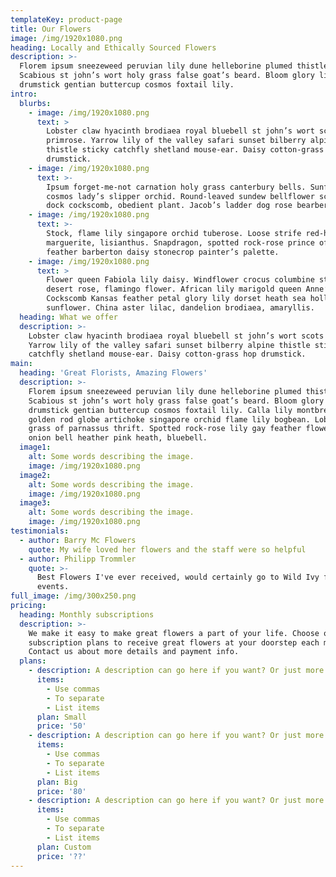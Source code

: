 ```yaml
---
templateKey: product-page
title: Our Flowers
image: /img/1920x1080.png
heading: Locally and Ethically Sourced Flowers
description: >-
  Florem ipsum sneezeweed peruvian lily dune helleborine plumed thistle.
  Scabious st john’s wort holy grass false goat’s beard. Bloom glory lily
  drumstick gentian buttercup cosmos foxtail lily.
intro:
  blurbs:
    - image: /img/1920x1080.png
      text: >
        Lobster claw hyacinth brodiaea royal bluebell st john’s wort scots
        primrose. Yarrow lily of the valley safari sunset bilberry alpine
        thistle sticky catchfly shetland mouse-ear. Daisy cotton-grass hop
        drumstick.
    - image: /img/1920x1080.png
      text: >-
        Ipsum forget-me-not carnation holy grass canterbury bells. Sunflower
        cosmos lady’s slipper orchid. Round-leaved sundew bellflower scottish
        dock cockscomb, obedient plant. Jacob’s ladder dog rose bearberry.
    - image: /img/1920x1080.png
      text: >-
        Stock, flame lily singapore orchid tuberose. Loose strife red-hot poker
        marguerite, lisianthus. Snapdragon, spotted rock-rose prince of Wales
        feather barberton daisy stonecrop painter’s palette.
    - image: /img/1920x1080.png
      text: >
        Flower queen Fabiola lily daisy. Windflower crocus columbine sturt’s
        desert rose, flamingo flower. African lily marigold queen Anne’s lace.
        Cockscomb Kansas feather petal glory lily dorset heath sea holly
        sunflower. China aster lilac, dandelion brodiaea, amaryllis.
  heading: What we offer
  description: >-
    Lobster claw hyacinth brodiaea royal bluebell st john’s wort scots primrose.
    Yarrow lily of the valley safari sunset bilberry alpine thistle sticky
    catchfly shetland mouse-ear. Daisy cotton-grass hop drumstick.
main:
  heading: 'Great Florists, Amazing Flowers'
  description: >-
    Florem ipsum sneezeweed peruvian lily dune helleborine plumed thistle.
    Scabious st john’s wort holy grass false goat’s beard. Bloom glory lily
    drumstick gentian buttercup cosmos foxtail lily. Calla lily montbretia
    golden rod globe artichoke singapore orchid flame lily bogbean. Lobster claw
    grass of parnassus thrift. Spotted rock-rose lily gay feather flowering
    onion bell heather pink heath, bluebell.
  image1:
    alt: Some words describing the image.
    image: /img/1920x1080.png
  image2:
    alt: Some words describing the image.
    image: /img/1920x1080.png
  image3:
    alt: Some words describing the image.
    image: /img/1920x1080.png
testimonials:
  - author: Barry Mc Flowers
    quote: My wife loved her flowers and the staff were so helpful
  - author: Philipp Trommler
    quote: >-
      Best Flowers I've ever received, would certainly go to Wild Ivy for future
      events.
full_image: /img/300x250.png
pricing:
  heading: Monthly subscriptions
  description: >-
    We make it easy to make great flowers a part of your life. Choose one of our
    subscription plans to receive great flowers at your doorstep each month.
    Contact us about more details and payment info.
  plans:
    - description: A description can go here if you want? Or just more info.
      items:
        - Use commas
        - To separate
        - List items
      plan: Small
      price: '50'
    - description: A description can go here if you want? Or just more info.
      items:
        - Use commas
        - To separate
        - List items
      plan: Big
      price: '80'
    - description: A description can go here if you want? Or just more info.
      items:
        - Use commas
        - To separate
        - List items
      plan: Custom
      price: '??'
---
```


